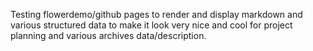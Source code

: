 
Testing flowerdemo/github pages to render and display markdown and various structured data to make it look very nice and cool for project planning and various archives data/description.